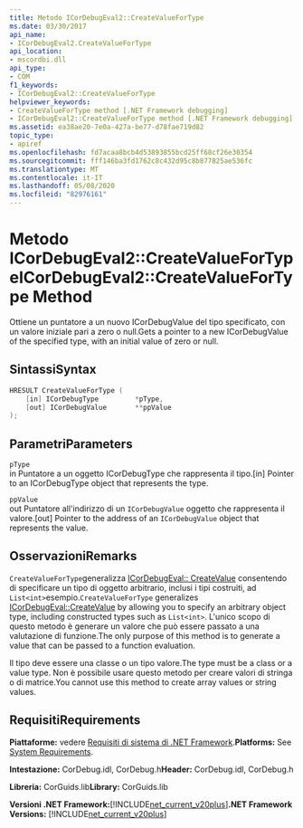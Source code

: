 ```yaml
---
title: Metodo ICorDebugEval2::CreateValueForType
ms.date: 03/30/2017
api_name:
- ICorDebugEval2.CreateValueForType
api_location:
- mscordbi.dll
api_type:
- COM
f1_keywords:
- ICorDebugEval2::CreateValueForType
helpviewer_keywords:
- CreateValueForType method [.NET Framework debugging]
- ICorDebugEval2::CreateValueForType method [.NET Framework debugging]
ms.assetid: ea38ae20-7e0a-427a-be77-d78fae719d82
topic_type:
- apiref
ms.openlocfilehash: fd7acaa8bcb4d53893855bcd25ff68cf26e30354
ms.sourcegitcommit: fff146ba3fd1762c8c432d95c8b877825ae536fc
ms.translationtype: MT
ms.contentlocale: it-IT
ms.lasthandoff: 05/08/2020
ms.locfileid: "82976161"
---
```

# <a name="icordebugeval2createvaluefortype-method"></a><span data-ttu-id="ddfac-102">Metodo ICorDebugEval2::CreateValueForType</span><span class="sxs-lookup"><span data-stu-id="ddfac-102">ICorDebugEval2::CreateValueForType Method</span></span>
<span data-ttu-id="ddfac-103">Ottiene un puntatore a un nuovo ICorDebugValue del tipo specificato, con un valore iniziale pari a zero o null.</span><span class="sxs-lookup"><span data-stu-id="ddfac-103">Gets a pointer to a new ICorDebugValue of the specified type, with an initial value of zero or null.</span></span>  
  
## <a name="syntax"></a><span data-ttu-id="ddfac-104">Sintassi</span><span class="sxs-lookup"><span data-stu-id="ddfac-104">Syntax</span></span>  
  
```cpp  
HRESULT CreateValueForType (  
    [in] ICorDebugType         *pType,  
    [out] ICorDebugValue       **ppValue  
);  
```  
  
## <a name="parameters"></a><span data-ttu-id="ddfac-105">Parametri</span><span class="sxs-lookup"><span data-stu-id="ddfac-105">Parameters</span></span>  
 `pType`  
 <span data-ttu-id="ddfac-106">in Puntatore a un oggetto ICorDebugType che rappresenta il tipo.</span><span class="sxs-lookup"><span data-stu-id="ddfac-106">[in] Pointer to an ICorDebugType object that represents the type.</span></span>  
  
 `ppValue`  
 <span data-ttu-id="ddfac-107">out Puntatore all'indirizzo di un `ICorDebugValue` oggetto che rappresenta il valore.</span><span class="sxs-lookup"><span data-stu-id="ddfac-107">[out] Pointer to the address of an `ICorDebugValue` object that represents the value.</span></span>  
  
## <a name="remarks"></a><span data-ttu-id="ddfac-108">Osservazioni</span><span class="sxs-lookup"><span data-stu-id="ddfac-108">Remarks</span></span>  
 <span data-ttu-id="ddfac-109">`CreateValueForType`generalizza [ICorDebugEval:: CreateValue](icordebugeval-createvalue-method.md) consentendo di specificare un tipo di oggetto arbitrario, inclusi i tipi costruiti, ad `List<int>`esempio.</span><span class="sxs-lookup"><span data-stu-id="ddfac-109">`CreateValueForType` generalizes [ICorDebugEval::CreateValue](icordebugeval-createvalue-method.md) by allowing you to specify an arbitrary object type, including constructed types such as `List<int>`.</span></span> <span data-ttu-id="ddfac-110">L'unico scopo di questo metodo è generare un valore che può essere passato a una valutazione di funzione.</span><span class="sxs-lookup"><span data-stu-id="ddfac-110">The only purpose of this method is to generate a value that can be passed to a function evaluation.</span></span>  
  
 <span data-ttu-id="ddfac-111">Il tipo deve essere una classe o un tipo valore.</span><span class="sxs-lookup"><span data-stu-id="ddfac-111">The type must be a class or a value type.</span></span> <span data-ttu-id="ddfac-112">Non è possibile usare questo metodo per creare valori di stringa o di matrice.</span><span class="sxs-lookup"><span data-stu-id="ddfac-112">You cannot use this method to create array values or string values.</span></span>  
  
## <a name="requirements"></a><span data-ttu-id="ddfac-113">Requisiti</span><span class="sxs-lookup"><span data-stu-id="ddfac-113">Requirements</span></span>  
 <span data-ttu-id="ddfac-114">**Piattaforme:** vedere [Requisiti di sistema di .NET Framework](../../get-started/system-requirements.md).</span><span class="sxs-lookup"><span data-stu-id="ddfac-114">**Platforms:** See [System Requirements](../../get-started/system-requirements.md).</span></span>  
  
 <span data-ttu-id="ddfac-115">**Intestazione:** CorDebug.idl, CorDebug.h</span><span class="sxs-lookup"><span data-stu-id="ddfac-115">**Header:** CorDebug.idl, CorDebug.h</span></span>  
  
 <span data-ttu-id="ddfac-116">**Libreria:** CorGuids.lib</span><span class="sxs-lookup"><span data-stu-id="ddfac-116">**Library:** CorGuids.lib</span></span>  
  
 <span data-ttu-id="ddfac-117">**Versioni .NET Framework:**[!INCLUDE[net_current_v20plus](../../../../includes/net-current-v20plus-md.md)]</span><span class="sxs-lookup"><span data-stu-id="ddfac-117">**.NET Framework Versions:** [!INCLUDE[net_current_v20plus](../../../../includes/net-current-v20plus-md.md)]</span></span>
